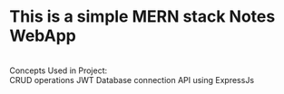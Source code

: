 # This is a simple MERN stack Notes WebApp 
<br>
Concepts Used in Project: <br>
CRUD operations
JWT
Database connection
API using ExpressJs

